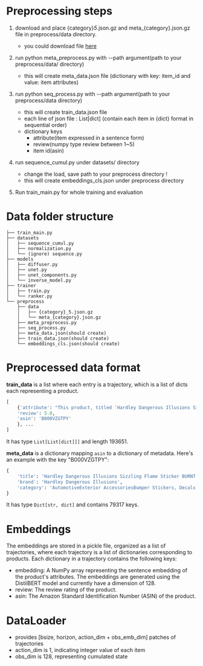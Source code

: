# Preprocessing steps
1) download and place {category}_5_.json.gz and meta_{category}.json.gz file in preprocess/data directory. 
    - you could download file [here](https://cseweb.ucsd.edu/~jmcauley/datasets/amazon_v2/)

2) run python meta_preprocess.py with --path argument(path to your preprocess/data/ directory)
    - this will create meta_data.json file (dictionary with key: item_id and value: item attributes)

3) run python seq_process.py with --path argument(path to your preprocess/data directory)
    - this will create train_data.json file
    - each line of json file : List[dict] (contain each item in {dict} format in sequential order)
    - dictionary keys
      - attribute(item expressed in a sentence form)
      - review(numpy type review between 1~5)
      - item id(asin)

4) run sequence_cumul.py under datasets/ directory 
    - change the load, save path to your preprocess directory ! 
    - this will create embeddings_cls.json under preprocess directory

5) Run train_main.py for whole training and evaluation 

# Data folder structure
```
├── train_main.py 
├── datasets 
│   ├── sequence_cumul.py 
│   ├── normalization.py 
│   └── (ignore) sequence.py
├── models 
│   ├── diffuser.py
│   ├── unet.py
│   ├── unet_components.py
│   └── inverse_model.py
├── trainer 
│   ├── train.py
│   └── ranker.py
└── preprocess
    ├── data
    │   ├── {category}_5.json.gz
    │   └── meta_{category}.json.gz
    ├── meta_preprocess.py
    ├── seq_process.py
    ├── meta_data.json(should create)
    ├── train_data.json(should create)
    └── embeddings_cls.json(should create)
```

# Preprocessed data format
**train_data** is a list where each entry is a trajectory, which is a list of dicts each representing a product.
```python
[
    {'attribute': "This product, titled 'Hardley Dangerous Illusions Sizzling Flame Sticker BURNT ORANGE' and branded as Hardley Dangerous Illusions, falls under the category of AutomotiveExterior AccessoriesBumper Stickers, Decals & Magnets.",
    'review': 5.0,
    'asin': 'B000VZGTPY'
    }, ...
]
```
It has type `List[List[dict]]]` and length 193651.

**meta_data** is a dictionary mapping `asin` to a dictionary of metadata.
Here's an example with the key "B000VZGTPY":
```python
{
    'title': 'Hardley Dangerous Illusions Sizzling Flame Sticker BURNT ORANGE',
    'brand': 'Hardley Dangerous Illusions',
    'category': 'AutomotiveExterior AccessoriesBumper Stickers, Decals & Magnets'
}
```
It has type `Dict[str, dict]` and contains 79317 keys.

# Embeddings
The embeddings are stored in a pickle file, organized as a list of trajectories, where each trajectory is a list of dictionaries corresponding to products. Each dictionary in a trajectory contains the following keys:
- embedding: A NumPy array representing the sentence embedding of the product's attributes. The embeddings are generated using the DistilBERT model and currently have a dimension of 128.
- review: The review rating of the product.
- asin: The Amazon Standard Identification Number (ASIN) of the product.

# DataLoader 
- provides [bsize, horizon, action_dim + obs_emb_dim] patches of trajectories 
- action_dim is 1, indicating integer value of each item
- obs_dim is 128, representing cumulated state 